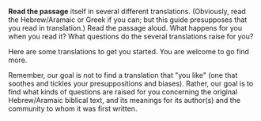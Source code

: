 **Read the passage** itself in several different translations. (Obviously, read the Hebrew/Aramaic or Greek if you can; but this guide presupposes that you read in translation.) Read the passage aloud. What happens for you when you read it? What questions do the several translations raise for you?

Here are some translations to get you started. You are welcome to go find more.

Remember, our goal is not to find a translation that "you like" (one that soothes and tickles your presuppositions and biases). Rather, our goal is to find what kinds of questions are raised for you concerning the original Hebrew/Aramaic biblical text, and its meanings for its author(s) and the community to whom it was first written.


